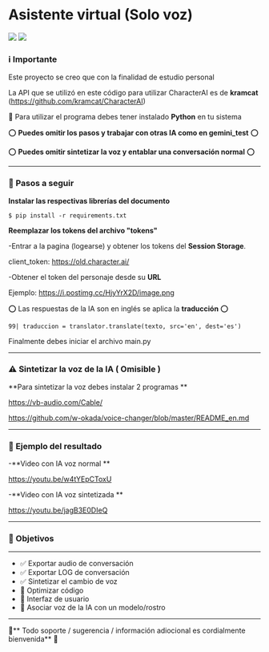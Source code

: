 # Asistente virtual (Solo voz)

 ![](https://img.shields.io/badge/release-1.0.0-green) ![](https://img.shields.io/badge/issues-0%20open-red) 

###  ℹ️ Importante

Este proyecto se creo que con la finalidad de estudio personal

La API que se utilizó en este código para utilizar CharacterAI es de **kramcat** (https://github.com/kramcat/CharacterAI)

🐍 Para utilizar el programa debes tener instalado  **Python** en tu sistema

⭕ **Puedes omitir los pasos y trabajar con otras IA como en gemini_test** ⭕

⭕ **Puedes omitir sintetizar la voz y entablar una conversación normal** ⭕
                
----

###  📗 Pasos a seguir

**Instalar las respectivas librerías del documento**

`$ pip install -r requirements.txt`

**Reemplazar los tokens del archivo "tokens"**

-Entrar a la pagina (logearse) y obtener los tokens del **Session Storage**.

client_token: https://old.character.ai/

-Obtener el token del personaje desde su **URL**

Ejemplo: https://i.postimg.cc/HjyYrX2D/image.png

⭕ Las respuestas de la IA son en inglés se aplica la **traducción** ⭕

`99| traduccion = translator.translate(texto, src='en', dest='es')`

Finalmente debes iniciar el archivo main.py

                
----

### ⚠️ Sintetizar la voz de la IA ( Omisible )

 **Para sintetizar la voz debes instalar 2 programas **

https://vb-audio.com/Cable/

https://github.com/w-okada/voice-changer/blob/master/README_en.md

                
----

### 🎯 Ejemplo del resultado

 -**Video con IA voz normal **
 
https://youtu.be/w4tYEpCToxU

 -**Video con IA voz sintetizada **
 
 https://youtu.be/jagB3E0DIeQ

                
----

### 🎯 Objetivos
                
----

- ✅ Exportar audio de conversación
- ✅ Exportar LOG de conversación
- ✅ Sintetizar el cambio de voz
- 🔲 Optimizar código
- 🔲 Interfaz de usuario
- 🔲 Asociar voz de la IA con un modelo/rostro

                
----

🚨** Todo soporte / sugerencia / información adiocional es cordialmente bienvenida** 🚨
